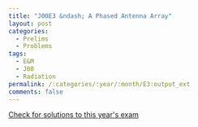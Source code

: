 ```yaml
---
title: "J00E3 &ndash; A Phased Antenna Array"
layout: post
categories:
  - Prelims
  - Problems
tags:
  - E&M
  - J00
  - Radiation
permalink: /:categories/:year/:month/E3:output_ext
comments: false
---
```

<object data="2000J3E.pdf" type="application/pdf" width="100%" height="500"></object>
<div class="message"><a href='https://princetonprelim.com/prelim/4/'>Check for solutions to this year's exam</a></div>